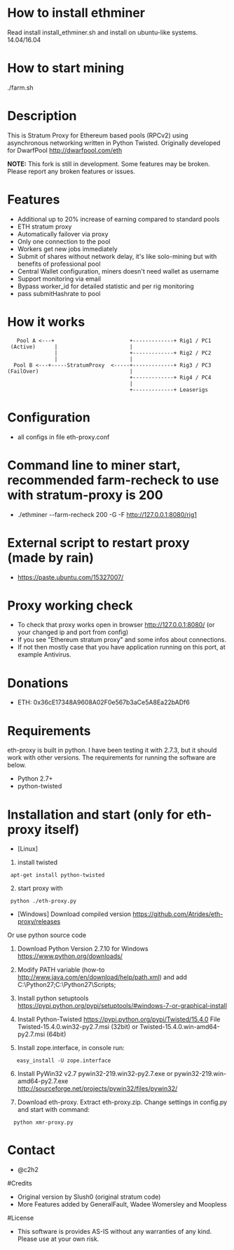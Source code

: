 # How to install ethminer

Read install install_ethminer.sh and install on ubuntu-like systems. 14.04/16.04

# How to start mining
 ./farm.sh

# Description

This is Stratum Proxy for Ethereum based pools (RPCv2) using asynchronous networking written in Python Twisted.
Originally developed for DwarfPool http://dwarfpool.com/eth

**NOTE:** This fork is still in development. Some features may be broken. Please report any broken features or issues.


# Features

* Additional up to 20% increase of earning compared to standard pools
* ETH stratum proxy
* Automatically failover via proxy
* Only one connection to the pool
* Workers get new jobs immediately
* Submit of shares without network delay, it's like solo-mining but with benefits of professional pool
* Central Wallet configuration, miners doesn't need wallet as username
* Support monitoring via email
* Bypass worker_id for detailed statistic and per rig monitoring
* pass submitHashrate to pool

# How it works
```
   Pool A <---+                        +-------------+ Rig1 / PC1
 (Active)      |                       |
               |                       +-------------+ Rig2 / PC2
               |                       |
  Pool B <---+-----StratumProxy  <-----+-------------+ Rig3 / PC3
(FailOver)                             |
                                       +-------------+ Rig4 / PC4
                                       |
                                       +-------------+ Leaserigs
```


# Configuration

* all configs in file  eth-proxy.conf


# Command line to miner start, recommended farm-recheck to use with stratum-proxy is 200

* ./ethminer --farm-recheck 200 -G -F http://127.0.0.1:8080/rig1


# External script to restart proxy (made by rain)

* https://paste.ubuntu.com/15327007/


# Proxy working check

* To check that proxy works open in browser http://127.0.0.1:8080/ (or your changed ip and port from config)
* If you see "Ethereum stratum proxy" and some infos about connections.
* If not then mostly case that you have application running on this port, at example Antivirus.


# Donations

* ETH:  0x36cE17348A9608A02F0e567b3aCe5A8Ea22bADf6


# Requirements

eth-proxy is built in python. I have been testing it with 2.7.3, but it should work with other versions. The requirements for running the software are below.

* Python 2.7+
* python-twisted


# Installation and start (only for eth-proxy itself)

* [Linux]
1) install twisted
```
 apt-get install python-twisted
```

2) start proxy with
```
 python ./eth-proxy.py
```

* [Windows]
Download compiled version
https://github.com/Atrides/eth-proxy/releases

Or use python source code

1) Download Python Version 2.7.10 for Windows
https://www.python.org/downloads/

2) Modify PATH variable (how-to http://www.java.com/en/download/help/path.xml) and add
   C:\Python27;C:\Python27\Scripts;

3) Install python setuptools
https://pypi.python.org/pypi/setuptools/#windows-7-or-graphical-install

4) Install Python-Twisted
https://pypi.python.org/pypi/Twisted/15.4.0
File Twisted-15.4.0.win32-py2.7.msi (32bit) or Twisted-15.4.0.win-amd64-py2.7.msi (64bit)

5) Install zope.interface, in console run:
```
   easy_install -U zope.interface
```
6) Install PyWin32 v2.7
pywin32-219.win32-py2.7.exe or pywin32-219.win-amd64-py2.7.exe
http://sourceforge.net/projects/pywin32/files/pywin32/

7) Download eth-proxy. Extract eth-proxy.zip. Change settings in config.py and start with command:
```
  python xmr-proxy.py
```

# Contact

* @c2h2

#Credits

* Original version by Slush0 (original stratum code)
* More Features added by GeneralFault, Wadee Womersley and Moopless

#License

* This software is provides AS-IS without any warranties of any kind. Please use at your own risk.

